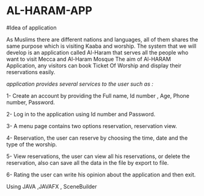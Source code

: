 # AL-HARAM-APP


#Idea of application


As Muslims there are different nations and languages, all of them shares the same purpose which is visiting Kaaba and worship. The system that we will develop is an application called Al-Haram that serves all the people who want to visit Mecca and Al-Haram Mosque 
The aim of Al-HARAM Application, any visitors can book Ticket Of Worship and display their reservations easily.



*application provides several services to the user such as :*



1- Create an account by providing the Full name, Id number , Age, Phone number, Password.



2- Log in to the application using Id number and Password. 



3- A menu page contains two options reservation, reservation view.



4- Reservation, the user can reserve by choosing the time, date and the type of  the worship.



5- View reservations, the user can view all his reservations, or delete the reservation, also  can save all the data in the file by export to file.



6- Rating the user can write his opinion about the application and then exit.


Using JAVA ,JAVAFX , SceneBuilder
